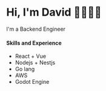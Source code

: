 # Hi, I'm David 👋👨🏽‍💻
I'm a Backend Engineer

#### Skills and Experience
* React + Vue
* Nodejs + Nestjs
* Go lang
* AWS
* Godot Engine


